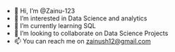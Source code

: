 - 👋 Hi, I’m @Zainu-123
- 👀 I’m interested in Data Science and analytics
- 🌱 I’m currently learning SQL 
- 💞️ I’m looking to collaborate on Data Science Projects
- 📫 You can reach me on zainush12@gmail.com

<!---
Zainu-123/Zainu-123 is a ✨ special ✨ repository because its `README.md` (this file) appears on your GitHub profile.
You can click the Preview link to take a look at your changes.
--->
